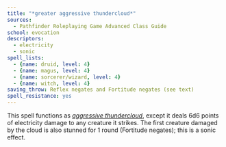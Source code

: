 ```yaml
---
title: "*greater aggressive thundercloud*"
sources:
  - Pathfinder Roleplaying Game Advanced Class Guide
school: evocation
descriptors:
  - electricity
  - sonic
spell_lists:
  - {name: druid, level: 4}
  - {name: magus, level: 4}
  - {name: sorcerer/wizard, level: 4}
  - {name: witch, level: 4}
saving_throw: Reflex negates and Fortitude negates (see text)
spell_resistance: yes
---
```


This spell functions as [*aggressive thundercloud*](/spells/aggressive-thundercloud/), except it deals 6d6 points of electricity damage to any creature it strikes. The first creature damaged by the cloud is also stunned for 1 round (Fortitude negates); this is a sonic effect.

